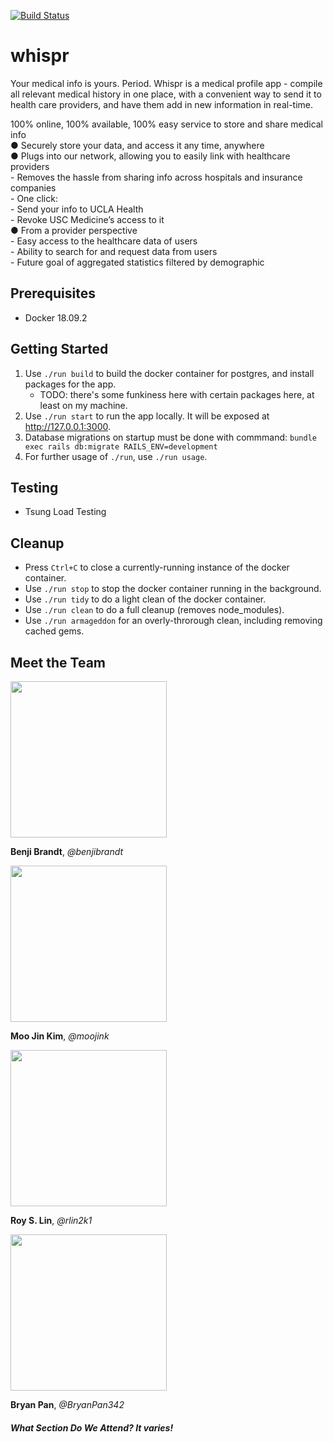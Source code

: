 [![Build Status](https://travis-ci.com/scalableinternetservices/whispr.svg?branch=master)](https://travis-ci.com/scalableinternetservices/whispr)

whispr
========================
Your medical info is yours. Period.
Whispr is a medical profile app - compile all relevant medical history in one place, with a convenient way to send it to health care providers, and have them add in new information in real-time.

100% online, 100% available, 100% easy service to store and share medical info<br>
● Securely store your data, and access it any time, anywhere<br>
● Plugs into our network, allowing you to easily link with healthcare providers<br>
     - Removes the hassle from sharing info across hospitals and insurance companies<br>
     - One click:<br>
          - Send your info to UCLA Health<br>
          - Revoke USC Medicine’s access to it<br>
● From a provider perspective<br>
     - Easy access to the healthcare data of users<br>
     - Ability to search for and request data from users<br>
     - Future goal of aggregated statistics filtered by demographic
 
## Prerequisites

 - Docker 18.09.2

## Getting Started

1. Use `./run build` to build the docker container for postgres, and install packages for the app. 
    - TODO: there's some funkiness here with certain packages here, at least on my machine.
2. Use `./run start` to run the app locally. It will be exposed at http://127.0.0.1:3000.
3. Database migrations on startup must be done with commmand: `bundle exec rails db:migrate RAILS_ENV=development`
4. For further usage of `./run`, use `./run usage`.

## Testing

-  Tsung Load Testing

## Cleanup

- Press `Ctrl+C` to close a currently-running instance of the docker container.
- Use `./run stop` to stop the docker container running in the background.
- Use `./run tidy` to do a light clean of the docker container.
- Use `./run clean` to do a full cleanup (removes node_modules).
- Use `./run armageddon` for an overly-throrough clean, including removing cached gems.

## Meet the Team

<img src="https://drive.google.com/uc?export=view&id=1HXKTJR6t2p6fX-4D7nOiVkzaX178bEWa" width="250" height="250">

**Benji Brandt**, *@benjibrandt*

<img src="https://drive.google.com/uc?export=view&id=13--E-GK6gckc0Pe2a52Jeu0Fg8SAFNW_" width="250" height="250">

**Moo Jin Kim**, *@moojink*

<img src="https://drive.google.com/uc?export=view&id=1CYT40mEEEHASm0WuAFW0MggwFZIPzwJ_" width="250" height="250">

**Roy S. Lin**, *@rlin2k1*

<img src="https://drive.google.com/uc?export=view&id=1cSio232vG-iyZHJQtlWCrGx2OMfzfWEm" width="250" height="250">

**Bryan Pan**, *@BryanPan342*

##### What Section Do We Attend? It varies!
